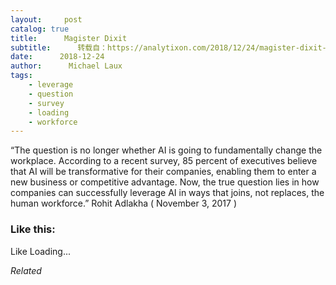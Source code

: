 ```yaml
---
layout:     post
catalog: true
title:      Magister Dixit
subtitle:      转载自：https://analytixon.com/2018/12/24/magister-dixit-1450/
date:      2018-12-24
author:      Michael Laux
tags:
    - leverage
    - question
    - survey
    - loading
    - workforce
---
```


“The question is no longer whether AI is going to fundamentally change the workplace. According to a recent survey, 85 percent of executives believe that AI will be transformative for their companies, enabling them to enter a new business or competitive advantage. Now, the true question lies in how companies can successfully leverage AI in ways that joins, not replaces, the human workforce.” Rohit Adlakha ( November 3, 2017 )





### Like this:

Like Loading...


*Related*


